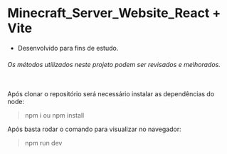 # Minecraft_Server_Website_React + Vite

- Desenvolvido para fins de estudo.

###### Os métodos utilizados neste projeto podem ser revisados e melhorados.

<br />
Após clonar o repositório será necessário instalar as dependências do node:

> npm i ou npm install

Após basta rodar o comando para visualizar no navegador:

> npm run dev
